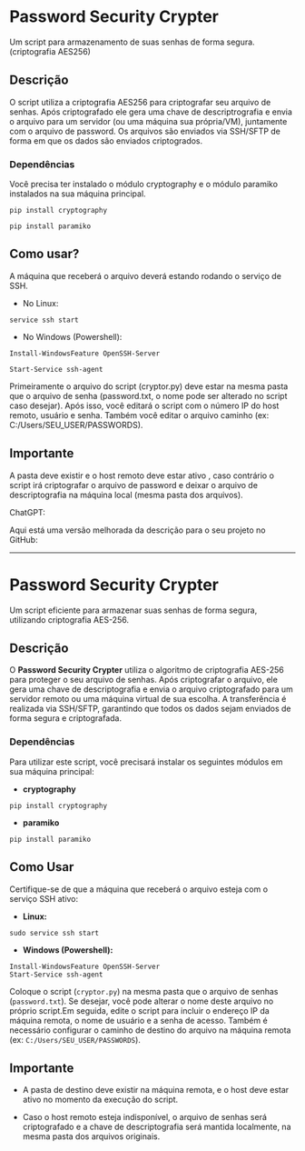 # Password Security Crypter

Um script para armazenamento de suas senhas de forma segura. (criptografia AES256)

## Descrição

O script utiliza a criptografia AES256 para criptografar seu arquivo de senhas. 
Após criptografado ele gera uma chave de descriptrografia e envia o arquivo para um servidor (ou uma máquina sua própria/VM), juntamente com o arquivo de password.
Os arquivos são enviados via SSH/SFTP de forma em que os dados são enviados criptogrados.

### Dependências

Você precisa ter instalado o módulo cryptography e o módulo paramiko instalados na sua máquina principal.



```
pip install cryptography
```



```
pip install paramiko
```


## Como usar?

A máquina que receberá o arquivo deverá estando rodando o serviço de SSH.

* No Linux: 

```
service ssh start
```

* No Windows (Powershell): 


```
Install-WindowsFeature OpenSSH-Server
```



```
Start-Service ssh-agent
```


Primeiramente o arquivo do script (cryptor.py) deve estar na mesma pasta que o arquivo de senha (password.txt, o nome pode ser alterado no script caso desejar).
Após isso, você editará o script com o número IP do host remoto, usuário e senha. Também você editar o arquivo caminho (ex: C:/Users/SEU_USER/PASSWORDS).

## Importante
A pasta deve existir e o host remoto deve estar ativo , caso contrário o script irá criptografar o arquivo de password e deixar o arquivo de descriptografia na máquina local (mesma pasta dos arquivos).

ChatGPT: 

Aqui está uma versão melhorada da descrição para o seu projeto no GitHub:


---


# Password Security Crypter 

Um script eficiente para armazenar suas senhas de forma segura, utilizando criptografia AES-256.

## Descrição 
O **Password Security Crypter**  utiliza o algoritmo de criptografia AES-256 para proteger o seu arquivo de senhas. Após criptografar o arquivo, ele gera uma chave de descriptografia e envia o arquivo criptografado para um servidor remoto ou uma máquina virtual de sua escolha. A transferência é realizada via SSH/SFTP, garantindo que todos os dados sejam enviados de forma segura e criptografada.
### Dependências 

Para utilizar este script, você precisará instalar os seguintes módulos em sua máquina principal:
 
- **cryptography** 

```Copiar código
pip install cryptography
```
 
- **paramiko** 

```Copiar código
pip install paramiko
```

## Como Usar 

Certifique-se de que a máquina que receberá o arquivo esteja com o serviço SSH ativo:
 
- **Linux:** 

```Copiar código
sudo service ssh start
```
 
- **Windows (Powershell):** 

```Copiar código
Install-WindowsFeature OpenSSH-Server
Start-Service ssh-agent
```
Coloque o script (`cryptor.py`) na mesma pasta que o arquivo de senhas (`password.txt`). Se desejar, você pode alterar o nome deste arquivo no próprio script.Em seguida, edite o script para incluir o endereço IP da máquina remota, o nome de usuário e a senha de acesso. Também é necessário configurar o caminho de destino do arquivo na máquina remota (ex: `C:/Users/SEU_USER/PASSWORDS`).
## Importante 

- A pasta de destino deve existir na máquina remota, e o host deve estar ativo no momento da execução do script.

- Caso o host remoto esteja indisponível, o arquivo de senhas será criptografado e a chave de descriptografia será mantida localmente, na mesma pasta dos arquivos originais.
